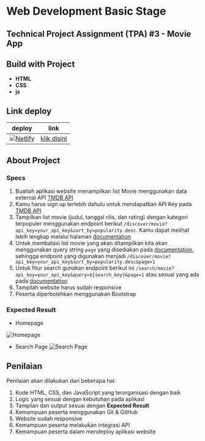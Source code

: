 # Web Development Basic Stage

## Technical Project Assignment (TPA) #3 - Movie App

## Build with Project
- **HTML**
- **CSS**
- **js**

## Link deploy

|deploy|link|
|----|----|
|<a href="tpa-3-movieapp.netlify.app"> <img alt="Netlify" src="https://img.shields.io/netlify/56c88208-4380-4cb0-9907-997b375df140?color=blue&label=Netlify&logo=netlify"> </a>|[klik disini](tpa-3-movieapp.netlify.app)|

## About Project

### Specs

1. Buatlah aplikasi website menampilkan list Movie menggunakan data external API [TMDB API](https://developers.themoviedb.org/3/getting-started/introduction)
2. Kamu harus sign up terlebih dahulu untuk mendapatkan API Key pada [TMDB API](https://www.themoviedb.org/documentation/api)
3. Tampilkan list movie (judul, tanggal rilis, dan rating) dengan kategori terpopuler menggunakan endpoint berikut `/discover/movie?api_key=your_api_key&sort_by=popularity.desc`. Kamu dapat melihat lebih lengkap melalui halaman [documentation](https://developers.themoviedb.org/3/discover/movie-discover)
4. Untuk membatasi list movie yang akan ditampilkan kita akan menggunakan query string `page` yang disediakan pada [documentation](https://developers.themoviedb.org/3/discover/movie-discover), sehingga endpoint yang digunakan menjadi `/discover/movie?api_key=your_api_key&sort_by=popularity.desc&page=1`
5. Untuk fitur search gunakan endpoint berikut ini `/search/movie?api_key=your_api_key&query=${search_key}&page=1` atau sesuai yang ada pada [documentation](https://developers.themoviedb.org/3/search/search-movies)
6. Tampilah website harus sudah responsive
7. Peserta diperbolehkan menggunakan Bootstrap

### Expected Result

- Homepage

![Homepage](https://skilvul-prod-01.s3.ap-southeast-1.amazonaws.com/lesson/full-stack-assignment/tpa-003-homepage.png)

- Search Page
  ![Search Page](https://skilvul-prod-01.s3.ap-southeast-1.amazonaws.com/lesson/full-stack-assignment/tpa-003-search-page.png)

## Penilaian

Penilaian akan dilakukan dari beberapa hal:

1. Kode HTML, CSS, dan JavaScript yang terorganisasi dengan baik
2. Logic yang sesuai dengan kebutuhan pada aplikasi
3. Tampilan dan output sesuai dengan **Expected Result**
4. Kemampuan peserta menggunakan Git & GitHub
5. Website sudah responsive
6. Kemampuan peserta melakukan integrasi API
7. Kemampuan peserta dalam mendeploy aplikasi website
